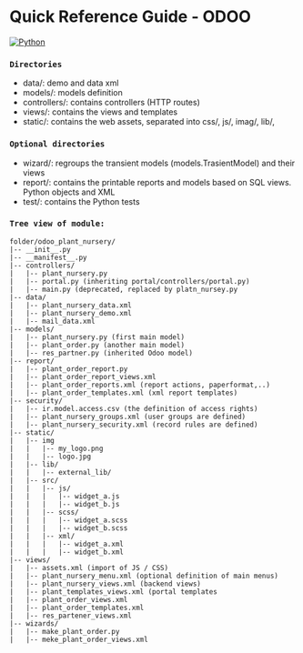 # Quick Reference Guide - ODOO
[![Python](https://img.shields.io/badge/Python-3776AB?style=for-the-badge&logo=python&logoColor=white&labelColor=101010)]() 
### `Directories`
- data/: demo and data xml
- models/: models definition
- controllers/: contains controllers (HTTP routes)
- views/: contains the views and templates
- static/: contains the web assets, separated into css/, js/, imag/, lib/,

### `Optional directories`
- wizard/: regroups the transient models (models.TrasientModel) and their views
- report/: contains the printable reports and models based on SQL views. Python objects and XML
- test/: contains the Python tests

### `Tree view of module:`
```
folder/odoo_plant_nursery/
|-- __init__.py
|-- __manifest__.py
|-- controllers/
|   |-- plant_nursery.py
|   |-- portal.py (inheriting portal/controllers/portal.py)
|   |-- main.py (deprecated, replaced by platn_nursey.py
|-- data/
|   |-- plant_nursery_data.xml
|   |-- plant_nursery_demo.xml
|   |-- mail_data.xml
|-- models/
|   |-- plant_nursery.py (first main model)
|   |-- plant_order.py (another main model)
|   |-- res_partner.py (inherited Odoo model)
|-- report/
|   |-- plant_order_report.py
|   |-- plant_order_report_views.xml
|   |-- plant_order_reports.xml (report actions, paperformat,..)
|   |-- plant_order_templates.xml (xml report templates)
|-- security/
|   |-- ir.model.access.csv (the definition of access rights)
|   |-- plant_nursery_groups.xml (user groups are defined)
|   |-- plant_nursery_security.xml (record rules are defined)
|-- static/
|   |-- img
|   |   |-- my_logo.png
|   |   |-- logo.jpg
|   |-- lib/
|   |   |-- external_lib/
|   |-- src/
|   |   |-- js/
|   |   |   |-- widget_a.js
|   |   |   |-- widget_b.js
|   |   |-- scss/
|   |   |   |-- widget_a.scss
|   |   |   |-- widget_b.scss
|   |   |-- xml/
|   |   |   |-- widget_a.xml
|   |   |   |-- widget_b.xml
|-- views/
|   |-- assets.xml (import of JS / CSS)
|   |-- plant_nursery_menu.xml (optional definition of main menus)
|   |-- plant_nursery_views.xml (backend views)
|   |-- plant_templates_views.xml (portal templates
|   |-- plant_order_views.xml
|   |-- plant_order_templates.xml
|   |-- res_partener_views.xml
|-- wizards/
|   |-- make_plant_order.py
|   |-- meke_plant_order_views.xml
```
